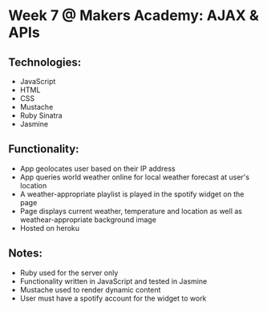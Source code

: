 Week 7 @ Makers Academy: AJAX & APIs
====================================

Technologies:
-------------
- JavaScript
- HTML
- CSS
- Mustache
- Ruby Sinatra
- Jasmine

Functionality:
--------------
- App geolocates user based on their IP address
- App queries world weather online for local weather forecast at user's location
- A weather-appropriate playlist is played in the spotify widget on the page
- Page displays current weather, temperature and location as well as weathear-appropriate background image
- Hosted on heroku

Notes:
-----
- Ruby used for the server only
- Functionality written in JavaScript and tested in Jasmine
- Mustache used to render dynamic content
- User must have a spotify account for the widget to work
